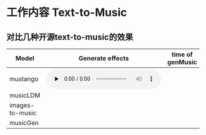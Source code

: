 # 工作内容 Text-to-Music
## 对比几种开源text-to-music的效果

| Model | Generate effects | time of genMusic | main tech|
| ---- | ---- | ---- | ---- |
| mustango | <audio id="" preload="none" controls=""> <source id="wav" src="/home/lwl/lwl/generate/MusicLDM_An 80s driving pop song with heavy drums and synth pads in the background_10sec"> </audio> |
| musicLDM | 
| images-to-music | 
| musicGen | 
